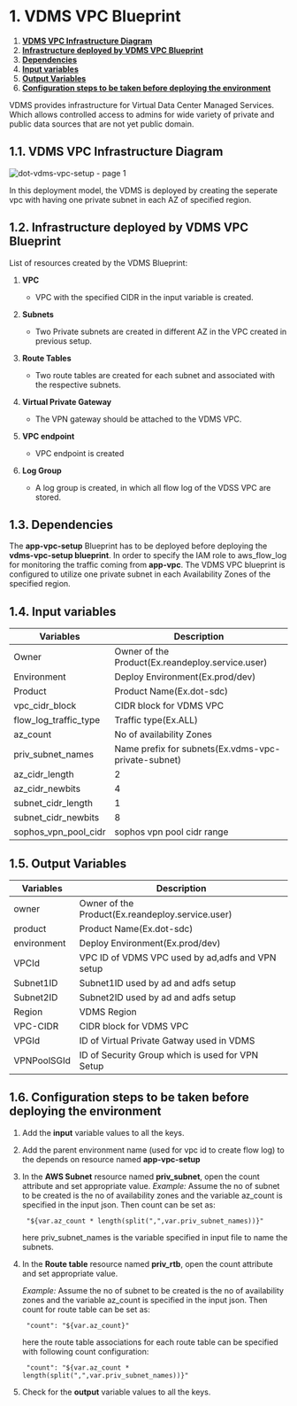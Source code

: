 # 1. **VDMS VPC Blueprint**

1. [**VDMS VPC Infrastructure Diagram**](#11-vdms-vpc-infrastructure-diagram)
1. [**Infrastructure deployed by VDMS VPC Blueprint**](#12-infrastructure-deployed-by-vdms-vpc-blueprint)
1. [**Dependencies**](#13-dependencies)
1. [**Input variables**](#14-input-variables)
1. [**Output Variables**](#15-output-variables)
1. [**Configuration steps to be taken before deploying the environment**](#16-configuration-steps-to-be-taken-before-deploying-the-environment)

VDMS provides infrastructure for Virtual Data Center Managed Services. Which allows controlled access to admins for wide variety of private and public data sources that are not yet public domain.

## 1.1. **VDMS VPC Infrastructure Diagram**

![dot-vdms-vpc-setup - page 1](https://user-images.githubusercontent.com/20499487/32822318-f0d47fe6-c9fd-11e7-9942-b318e14cab69.jpeg)

In this deployment model, the VDMS is deployed by creating the seperate vpc with having one private subnet in each AZ of 
specified region.

## 1.2. **Infrastructure deployed by VDMS VPC Blueprint**

List of resources created by the VDMS Blueprint:

1. **VPC**

    * VPC with the specified CIDR in the input variable is created.

1. **Subnets**

    * Two Private subnets are created in different AZ in the VPC created in previous setup.
    
1. **Route Tables**

    * Two route tables are created for each subnet and associated with the respective subnets.
    
1. **Virtual Private Gateway**

    * The VPN gateway should be attached to the VDMS VPC.
    
1. **VPC endpoint**

    * VPC endpoint is created
    
1. **Log Group**

    * A log group is created, in which all flow log of the VDSS VPC are stored.

## 1.3. **Dependencies**

The **app-vpc-setup** Blueprint has to be deployed before deploying the **vdms-vpc-setup blueprint**. In order to specify the IAM role to aws_flow_log for monitoring the traffic coming from **app-vpc**. The VDMS VPC blueprint is configured to utilize 
one private subnet in each Availability Zones of the specified region.

## 1.4. **Input variables**

|    **Variables**     |         **Description**                                  |
|----------------------|----------------------------------------------------------|
| Owner                | Owner of the Product(Ex.reandeploy.service.user)         |
| Environment          | Deploy Environment(Ex.prod/dev)                          |
| Product              | Product Name(Ex.dot-sdc)                                 |
| vpc_cidr_block       | CIDR block for VDMS VPC                                  |
| flow_log_traffic_type| Traffic type(Ex.ALL)                                     |
| az_count             | No of availability Zones                                 |
| priv_subnet_names    | Name prefix for subnets(Ex.vdms-vpc-private-subnet)      |
| az_cidr_length       | 2                                                        |
| az_cidr_newbits      | 4                                                        |
| subnet_cidr_length   | 1                                                        |
| subnet_cidr_newbits  | 8                                                        |
| sophos_vpn_pool_cidr | sophos vpn pool cidr range                               |

## 1.5. **Output Variables**

| **Variables**           | **Description**                                   |
|-------------------------|---------------------------------------------------|
| owner                   | Owner of the Product(Ex.reandeploy.service.user)  |
| product                 | Product Name(Ex.dot-sdc)                          |
| environment             | Deploy Environment(Ex.prod/dev)                   |
| VPCId                   | VPC ID of VDMS VPC used by ad,adfs and VPN setup  |
| Subnet1ID               | Subnet1ID used by ad and adfs setup               |
| Subnet2ID               | Subnet2ID used by ad and adfs setup               |
| Region                  | VDMS Region                                       |
| VPC-CIDR                | CIDR block for VDMS VPC                           |
| VPGId                   | ID of Virtual Private Gatway used in VDMS         |
| VPNPoolSGId             | ID of Security Group which is used for VPN Setup  |
## 1.6. **Configuration steps to be taken before deploying the environment**  

1. Add the **input** variable values to all the keys.
1. Add the parent environment name (used for vpc id to create flow log) to the depends on resource named **app-vpc-setup**
1. In the **AWS Subnet** resource named **priv_subnet**, open the count attribute and set appropriate value.
    _Example:_ Assume the no of subnet to be created is the no of availability zones and the variable 
   az_count is specified in the input json. Then count can be set as:

        "${var.az_count * length(split(",",var.priv_subnet_names))}"
   here priv_subnet_names is the variable specified in input file to name the subnets.
        
1. In the **Route table** resource named **priv_rtb**, open the count attribute and set appropriate value.

   _Example:_ Assume the no of subnet to be created is the no of availability zones and the variable 
   az_count is specified in the input json. Then count for route table can be set as:

        "count": "${var.az_count}"
   here the route table associations for each route table can be specified with following count configuration:
   
        "count": "${var.az_count * length(split(",",var.priv_subnet_names))}"
        
1. Check for the **output** variable values to all the keys.
